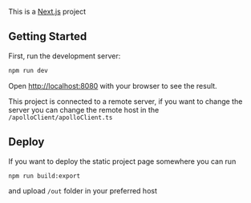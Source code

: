 This is a [Next.js](https://nextjs.org/) project
## Getting Started

First, run the development server:

```bash
npm run dev
```

Open [http://localhost:8080](http://localhost:8080) with your browser to see the result.

This project is connected to a remote server, if you want to change the server you can change the remote host in the `/apolloClient/apolloClient.ts`

## Deploy

If you want to deploy the static project page somewhere you can run 

```bash
npm run build:export
```

and upload `/out` folder in your preferred host

